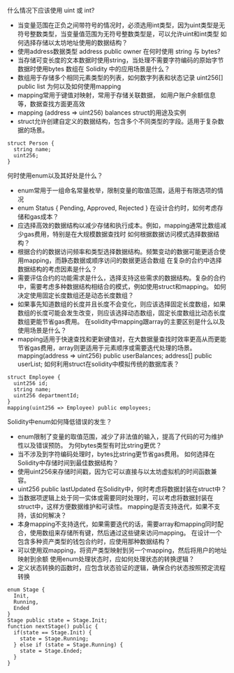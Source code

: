什么情况下应该使用 uint 或 int?
- 当变量范围在正负之间带符号的情况时，必须选用int类型，因为uint类型是无符号整数类型，当变量值范围为无符号整数类型是，可以允许uint和int类型
如何选择存储以太坊地址使用的数据结构？
- 使用address数据类型 address public owner
在何时使用 string 与 bytes?
- 当存储可变长度的文本数据时使用string，当处理不需要字符编码的原始字节数据时使用bytes
数组在 Solidity 中的应用场景是什么？
- 数组用于存储多个相同元素类型的列表，如何数字列表和状态记录  uint256[] public list
为何以及如何使用mapping
- mapping常用于键值对映射，常用于存储关联数据， 如用户账户余额信息等，数据查找方面更高效
- mapping (address => uint256) balances
struct的用途及实例
- struct允许创建自定义的数据结构，包含多个不同类型的字段。适用于复杂数据的场景。
```
struct Person {
  string name;
  uint256;
}
```
何时使用enum以及其好处是什么？
- enum常用于一组命名常量枚举，限制变量的取值范围，适用于有限选项的情况
- enum Status { Pending, Approved, Rejected }
在设计合约时，如何考虑存储和gas成本？
- 应选择高效的数据结构以减少存储和执行成本。例如，mapping通常比数组减少gas费用，特别是在大规模数据查找时
如何根据数据访问模式选择数据结构？
- 根据合约的数据访问频率和类型选择数据结构。频繁变动的数据可能更适合使用mapping，而静态数据或顺序访问的数据更适合数组
在复杂的合约中选择数据结构的考虑因素是什么？
- 需要评估合约的功能需求是什么，选择支持这些需求的数据结构。复杂的合约中，需要考虑多种数据结构相结合的模式，例如使用struct和mapping。
如何决定使用固定长度数组还是动态长度数组？
- 如果事先知道数组的长度并且长度不会变化，则应该选择固定长度数组，如果数组的长度可能会发生改变，则应该选择动态数组，固定长度数组比动态长度数组更能节省gas费用。
在solidity中mapping跟array的主要区别是什么以及使用场景是什么？
- mapping适用于快速查找和更新键值对，在大数据量查找时效率更高从而更能节省gas费用，array则更适用于元素顺序或需要迭代处理的场景。mapping(address => uint256) public userBalances; address[] public userList;
如何利用struct在solidity中模拟传统的数据库表？
```
struct Employee {
  uint256 id;
  string name;
  uint256 departmentId;
}
mapping(uint256 => Employee) public employees;
```
Solidity中enum如何降低错误的发生？
- enum限制了变量的取值范围，减少了非法值的输入，提高了代码的可为维护性以及错误预防。
为何bytes类型有时比string更优？
- 当不涉及到字符编码处理时，bytes比string更节省gas费用。
如何选择在Solidity中存储时间到最佳数据结构？
- 使用uint256来存储时间戳，因为它可以直接与以太坊虚拟机的时间函数兼容。
- uint256 public lastUpdated
在Solidity中，何时考虑将数据封装在struct中？
- 当数据项逻辑上处于同一实体或需要同时处理时，可以考虑将数据封装在struct中，这样方便数据维护和可读性。
mapping是否支持迭代，如果不支持，该如何解决？
- 本身mapping不支持迭代，如果需要迭代的话，需要array和mapping同时配合，使用数组来存储所有键，然后通过这些键来访问mapping。
在设计一个包含多种资产类型的钱包合约时，应使用那种数据结构？
- 可以使用双mapping，将资产类型映射到另一个mapping，然后将用户的地址映射到余额
使用enum处理状态时，应如何处理状态的转换逻辑？
- 定义状态转换的函数时，应包含状态验证的逻辑，确保合约状态按照预定流程转换
```
enum Stage {
  Init,
  Running,
  Ended
}
Stage public state = Stage.Init;
function nextStage() public {
  if(state == Stage.Init) {
    state = Stage.Running;
  } else if (state = Stage.Running) {
    state = Stage.Ended;
  }
}
```